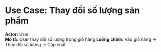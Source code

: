 # Use Case: Thay đổi số lượng sản phẩm
**Actor:** User  
**Mô tả:** User thay đổi số lượng trong giỏ hàng
**Luồng chính:** Vào giỏ hàng → Thay đổi số lượng → Cập nhật
